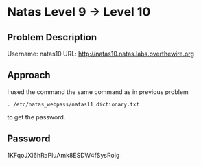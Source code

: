 # Natas Level 9 → Level 10
## Problem Description
Username: natas10
URL: http://natas10.natas.labs.overthewire.org
## Approach 
I used the command the same command as in previous problem 

```
. /etc/natas_webpass/natas11 dictionary.txt
```

to get the password.
## Password
1KFqoJXi6hRaPluAmk8ESDW4fSysRoIg
